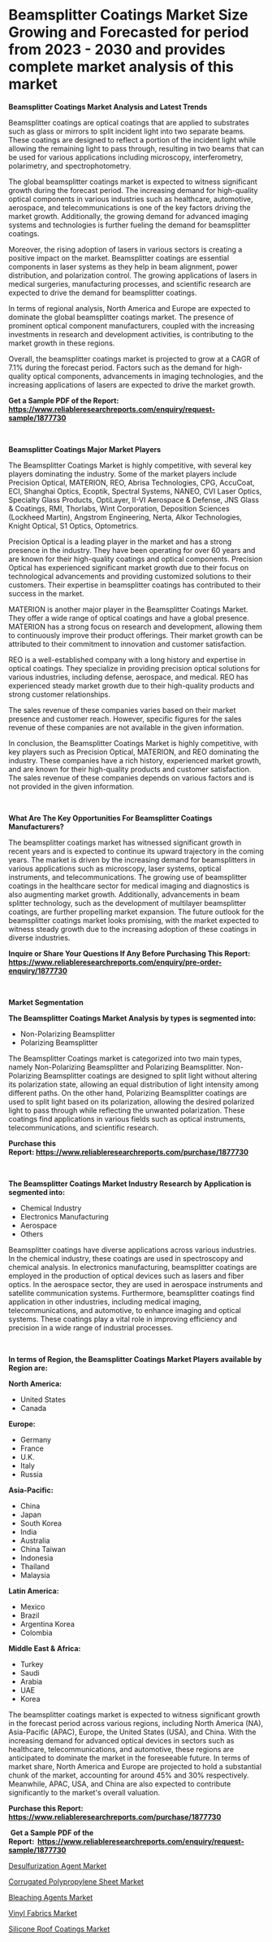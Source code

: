 <p><h1>Beamsplitter Coatings Market Size Growing and Forecasted for period from 2023 - 2030 and provides complete market analysis of this market</h1></p><p><strong>Beamsplitter Coatings Market Analysis and Latest Trends</strong></p>
<p><p>Beamsplitter coatings are optical coatings that are applied to substrates such as glass or mirrors to split incident light into two separate beams. These coatings are designed to reflect a portion of the incident light while allowing the remaining light to pass through, resulting in two beams that can be used for various applications including microscopy, interferometry, polarimetry, and spectrophotometry.</p><p>The global beamsplitter coatings market is expected to witness significant growth during the forecast period. The increasing demand for high-quality optical components in various industries such as healthcare, automotive, aerospace, and telecommunications is one of the key factors driving the market growth. Additionally, the growing demand for advanced imaging systems and technologies is further fueling the demand for beamsplitter coatings.</p><p>Moreover, the rising adoption of lasers in various sectors is creating a positive impact on the market. Beamsplitter coatings are essential components in laser systems as they help in beam alignment, power distribution, and polarization control. The growing applications of lasers in medical surgeries, manufacturing processes, and scientific research are expected to drive the demand for beamsplitter coatings.</p><p>In terms of regional analysis, North America and Europe are expected to dominate the global beamsplitter coatings market. The presence of prominent optical component manufacturers, coupled with the increasing investments in research and development activities, is contributing to the market growth in these regions.</p><p>Overall, the beamsplitter coatings market is projected to grow at a CAGR of 7.1% during the forecast period. Factors such as the demand for high-quality optical components, advancements in imaging technologies, and the increasing applications of lasers are expected to drive the market growth.</p></p>
<p><strong>Get a Sample PDF of the Report:&nbsp; <a href="https://www.reliableresearchreports.com/enquiry/request-sample/1877730">https://www.reliableresearchreports.com/enquiry/request-sample/1877730</a></strong></p>
<p>&nbsp;</p>
<p><strong>Beamsplitter Coatings Major Market Players</strong></p>
<p><p>The Beamsplitter Coatings Market is highly competitive, with several key players dominating the industry. Some of the market players include Precision Optical, MATERION, REO, Abrisa Technologies, CPG, AccuCoat, ECI, Shanghai Optics, Ecoptik, Spectral Systems, NANEO, CVI Laser Optics, Specialty Glass Products, OptiLayer, II-VI Aerospace & Defense, JNS Glass & Coatings, RMI, Thorlabs, Wint Corporation, Deposition Sciences (Lockheed Martin), Angstrom Engineering, Nerta, Alkor Technologies, Knight Optical, S1 Optics, Optometrics.</p><p>Precision Optical is a leading player in the market and has a strong presence in the industry. They have been operating for over 60 years and are known for their high-quality coatings and optical components. Precision Optical has experienced significant market growth due to their focus on technological advancements and providing customized solutions to their customers. Their expertise in beamsplitter coatings has contributed to their success in the market.</p><p>MATERION is another major player in the Beamsplitter Coatings Market. They offer a wide range of optical coatings and have a global presence. MATERION has a strong focus on research and development, allowing them to continuously improve their product offerings. Their market growth can be attributed to their commitment to innovation and customer satisfaction.</p><p>REO is a well-established company with a long history and expertise in optical coatings. They specialize in providing precision optical solutions for various industries, including defense, aerospace, and medical. REO has experienced steady market growth due to their high-quality products and strong customer relationships.</p><p>The sales revenue of these companies varies based on their market presence and customer reach. However, specific figures for the sales revenue of these companies are not available in the given information.</p><p>In conclusion, the Beamsplitter Coatings Market is highly competitive, with key players such as Precision Optical, MATERION, and REO dominating the industry. These companies have a rich history, experienced market growth, and are known for their high-quality products and customer satisfaction. The sales revenue of these companies depends on various factors and is not provided in the given information.</p></p>
<p>&nbsp;</p>
<p><strong>What Are The Key Opportunities For Beamsplitter Coatings Manufacturers?</strong></p>
<p><p>The beamsplitter coatings market has witnessed significant growth in recent years and is expected to continue its upward trajectory in the coming years. The market is driven by the increasing demand for beamsplitters in various applications such as microscopy, laser systems, optical instruments, and telecommunications. The growing use of beamsplitter coatings in the healthcare sector for medical imaging and diagnostics is also augmenting market growth. Additionally, advancements in beam splitter technology, such as the development of multilayer beamsplitter coatings, are further propelling market expansion. The future outlook for the beamsplitter coatings market looks promising, with the market expected to witness steady growth due to the increasing adoption of these coatings in diverse industries.</p></p>
<p><strong>Inquire or Share Your Questions If Any Before Purchasing This Report: <a href="https://www.reliableresearchreports.com/enquiry/pre-order-enquiry/1877730">https://www.reliableresearchreports.com/enquiry/pre-order-enquiry/1877730</a></strong></p>
<p>&nbsp;</p>
<p><strong>Market Segmentation</strong></p>
<p><strong>The Beamsplitter Coatings Market Analysis by types is segmented into:</strong></p>
<p><ul><li>Non-Polarizing Beamsplitter</li><li>Polarizing Beamsplitter</li></ul></p>
<p><p>The Beamsplitter Coatings market is categorized into two main types, namely Non-Polarizing Beamsplitter and Polarizing Beamsplitter. Non-Polarizing Beamsplitter coatings are designed to split light without altering its polarization state, allowing an equal distribution of light intensity among different paths. On the other hand, Polarizing Beamsplitter coatings are used to split light based on its polarization, allowing the desired polarized light to pass through while reflecting the unwanted polarization. These coatings find applications in various fields such as optical instruments, telecommunications, and scientific research.</p></p>
<p><strong>Purchase this Report:&nbsp;<a href="https://www.reliableresearchreports.com/purchase/1877730">https://www.reliableresearchreports.com/purchase/1877730</a></strong></p>
<p>&nbsp;</p>
<p><strong>The Beamsplitter Coatings Market Industry Research by Application is segmented into:</strong></p>
<p><ul><li>Chemical Industry</li><li>Electronics Manufacturing</li><li>Aerospace</li><li>Others</li></ul></p>
<p><p>Beamsplitter coatings have diverse applications across various industries. In the chemical industry, these coatings are used in spectroscopy and chemical analysis. In electronics manufacturing, beamsplitter coatings are employed in the production of optical devices such as lasers and fiber optics. In the aerospace sector, they are used in aerospace instruments and satellite communication systems. Furthermore, beamsplitter coatings find application in other industries, including medical imaging, telecommunications, and automotive, to enhance imaging and optical systems. These coatings play a vital role in improving efficiency and precision in a wide range of industrial processes.</p></p>
<p>&nbsp;</p>
<p><strong>In terms of Region, the Beamsplitter Coatings Market Players available by Region are:</strong></p>
<p>
    <p> <strong> North America: </strong>
        <ul>
            <li>United States</li>
            <li>Canada</li>
        </ul>
        </p> 
    <p> <strong> Europe: </strong>
        <ul>
            <li>Germany</li>
            <li>France</li>
            <li>U.K.</li>
            <li>Italy</li>
            <li>Russia</li>
        </ul>
        </p> 
    <p> <strong> Asia-Pacific: </strong>
        <ul>
            <li>China</li>
            <li>Japan</li>
            <li>South Korea</li>
            <li>India</li>
            <li>Australia</li>
            <li>China Taiwan</li>
            <li>Indonesia</li>
            <li>Thailand</li>
            <li>Malaysia</li>
        </ul>
        </p> 
    <p> <strong> Latin America: </strong>
        <ul>
            <li>Mexico</li>
            <li>Brazil</li>
            <li>Argentina Korea</li>
            <li>Colombia</li>
        </ul>
        </p> 
    <p> <strong> Middle East & Africa: </strong>
        <ul>
            <li>Turkey</li>
            <li>Saudi</li>
            <li>Arabia</li>
            <li>UAE</li>
            <li>Korea</li>
        </ul>
    </p>
    </p>
<p><p>The beamsplitter coatings market is expected to witness significant growth in the forecast period across various regions, including North America (NA), Asia-Pacific (APAC), Europe, the United States (USA), and China. With the increasing demand for advanced optical devices in sectors such as healthcare, telecommunications, and automotive, these regions are anticipated to dominate the market in the foreseeable future. In terms of market share, North America and Europe are projected to hold a substantial chunk of the market, accounting for around 45% and 30% respectively. Meanwhile, APAC, USA, and China are also expected to contribute significantly to the market's overall valuation.</p></p>
<p><strong>Purchase this Report: <a href="https://www.reliableresearchreports.com/purchase/1877730">https://www.reliableresearchreports.com/purchase/1877730</a></strong></p>
<p>&nbsp;<strong>Get a Sample PDF of the Report:&nbsp;&nbsp;<a href="https://www.reliableresearchreports.com/enquiry/request-sample/1877730">https://www.reliableresearchreports.com/enquiry/request-sample/1877730</a></strong></p>
<p><strong></strong></p>
<p><p><a href="https://github.com/NorbertYates/Market-Research-Report-List-2/blob/main/desulfurization-agent-market.md">Desulfurization Agent Market</a></p><p><a href="https://github.com/JameTravis/Market-Research-Report-List-2/blob/main/corrugated-polypropylene-sheet-market.md">Corrugated Polypropylene Sheet Market</a></p><p><a href="https://github.com/RoccoManning/Market-Research-Report-List-2/blob/main/bleaching-agents-market.md">Bleaching Agents Market</a></p><p><a href="https://github.com/RichRobinson5/Market-Research-Report-List-2/blob/main/vinyl-fabrics-market.md">Vinyl Fabrics Market</a></p><p><a href="https://github.com/GroverBarry/Market-Research-Report-List-2/blob/main/silicone-roof-coatings-market.md">Silicone Roof Coatings Market</a></p></p>